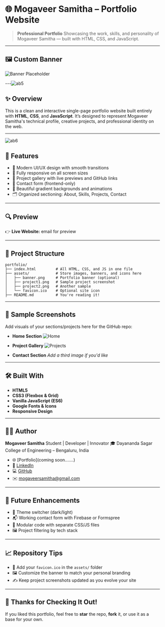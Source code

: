 # 🌐 Mogaveer Samitha – Portfolio Website

> **Professional Portfolio**
> Showcasing the work, skills, and personality of Mogaveer Samitha — built with HTML, CSS, and JavaScript.

---

## 🖼️ Custom Banner

![Banner Placeholder](assets/banner.png)


---![ab5](https://github.com/user-attachments/assets/1c9f2ccf-f7b7-4bb5-8adb-c33255db9445)


## ✨ Overview

This is a clean and interactive single-page portfolio website built entirely with **HTML**, **CSS**, and **JavaScript**. It’s designed to represent Mogaveer Samitha's technical profile, creative projects, and professional identity on the web.

---
![ab6](https://github.com/user-attachments/assets/7ff1cb59-544c-40fa-b308-22708d2cb274)

## 🌟 Features

* 🎨 Modern UI/UX design with smooth transitions
* 📱 Fully responsive on all screen sizes
* 🧠 Project gallery with live previews and GitHub links
* 💬 Contact form (frontend-only)
* 🌈 Beautiful gradient backgrounds and animations
* 🗂 Organized sectioning: About, Skills, Projects, Contact

---

## 🔍 Preview

👉 **Live Website:** email for preview

---

## 📁 Project Structure

```
portfolio/
├── index.html         # All HTML, CSS, and JS in one file
├── assets/            # Store images, banners, and icons here
│   ├── banner.png     # Portfolio banner (optional)
│   ├── project1.png   # Sample project screenshot
│   ├── project2.png   # Another sample
│   └── favicon.ico    # Optional site icon
├── README.md          # You're reading it!
```

---

## 📸 Sample Screenshots

Add visuals of your sections/projects here for the GitHub repo:

* **Home Section**
  ![Home](assets/project1.png)

* **Project Gallery**
  ![Projects](assets/project2.png)

* **Contact Section**
  *Add a third image if you'd like*

---

## 🛠️ Built With

* **HTML5**
* **CSS3 (Flexbox & Grid)**
* **Vanilla JavaScript (ES6)**
* **Google Fonts & Icons**
* **Responsive Design**

---

## 👨‍💻 Author

**Mogaveer Samitha**
Student | Developer | Innovator
🎓 Dayananda Sagar College of Engineering – Bengaluru, India

* 🌐 [Portfolio](coming soon.......)
* 💼 [LinkedIn](https://www.linkedin.com/in/mogaveersamitha)
* 💻 [GitHub](https://github.com/mogaveersamitha)
* ✉️ [mogaveersamitha@gmail.com](mailto:mogaveersamitha@gmail.com)

---

## 📌 Future Enhancements

* 🎨 Theme switcher (dark/light)
* 📬 Working contact form with Firebase or Formspree
* 🧩 Modular code with separate CSS/JS files
* 🖼 Project filtering by tech stack

---

## 📈 Repository Tips

* 💠 Add your `favicon.ico` in the `assets/` folder
* 🖼 Customize the banner to match your personal branding
* ✍️ Keep project screenshots updated as you evolve your site

---

## 🙏 Thanks for Checking It Out!

If you liked this portfolio, feel free to **star** the repo, **fork** it, or use it as a base for your own.

